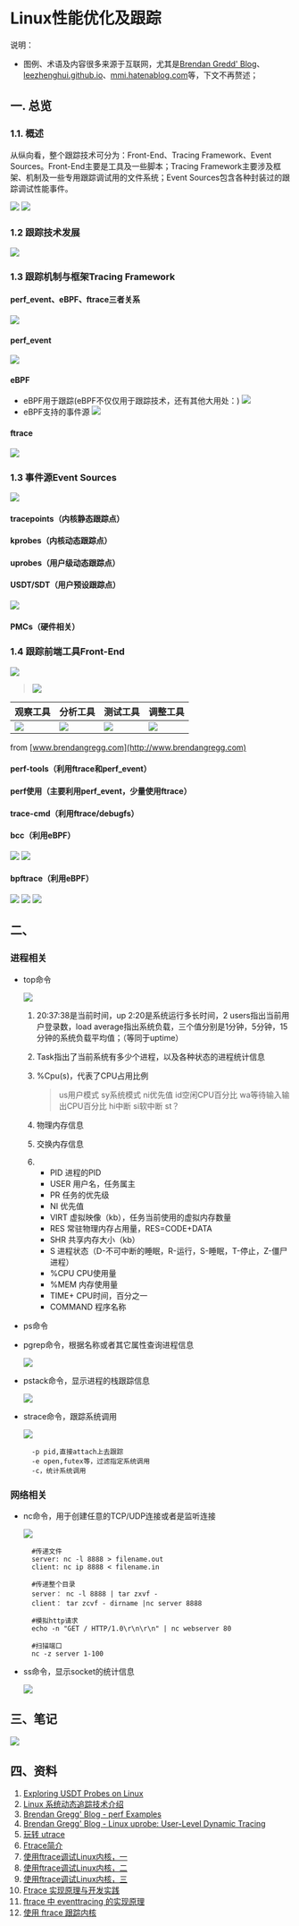 # Linux性能优化及跟踪 #
说明：
* 图例、术语及内容很多来源于互联网，尤其是[Brendan Gredd' Blog](http://www.brendangregg.com/)、[leezhenghui.github.io](https://leezhenghui.github.io)、[mmi.hatenablog.com](http://mmi.hatenablog.com)等，下文不再赘述；

## 一. 总览
### 1.1. 概述
	
从纵向看，整个跟踪技术可分为：Front-End、Tracing Framework、Event Sources。Front-End主要是工具及一些脚本；Tracing Framework主要涉及框架、机制及一些专用跟踪调试用的文件系统；Event Sources包含各种封装过的跟踪调试性能事件。

![](doc/perf/linux-tracing-tracing-overview.png)
![](doc/perf/linux-tracing-tracing-tech-stack.png)

### 1.2 跟踪技术发展
![](doc/perf/linux-tracing-timeline.png)

### 1.3 跟踪机制与框架Tracing Framework 
#### perf_event、eBPF、ftrace三者关系
![](doc/perf/perf-tools-components-architecture.png)

#### perf_event
![](doc/perf/linux-tracing-perf_event.png)

#### eBPF
* eBPF用于跟踪(eBPF不仅仅用于跟踪技术，还有其他大用处：)
![](doc/perf/linux-tracing-bpf-for-tracing.png)
* eBPF支持的事件源
![](doc/perf/linux_ebpf_support.png)

#### ftrace
![](doc/perf/linux-tracing-ftrace.png)

### 1.3 事件源Event Sources
![](doc/perf/perf_events_map.png)

#### tracepoints（内核静态跟踪点）

#### kprobes（内核动态跟踪点）

#### uprobes（用户级动态跟踪点）

#### USDT/SDT（用户预设跟踪点）
![](doc/perf/linux-tracing-usdt.png)

#### PMCs（硬件相关）

### 1.4 跟踪前端工具Front-End
![](doc/tracer.png)

> ![](doc/perf/linux_perf_tools_full.png)
> 
 观察工具|分析工具|测试工具|调整工具
 ---|---|---|---
 ![](doc/perf/linux_observability_tools.png)| ![](doc/perf/linux_static_tools.png) | ![](doc/perf/linux_benchmarking_tools.png) | ![](doc/perf/linux_tuning_tools.png)

 from [www.brendangregg.com](http://www.brendangregg.com)

 #### perf-tools（利用ftrace和perf_event）

 #### perf使用（主要利用perf_event，少量使用ftrace）

 #### trace-cmd（利用ftrace/debugfs）

 #### bcc（利用eBPF）
![](doc/perf/bcc_tracing_tools_early2019.png)
![](doc/perf/linux-tracing-bcc.png)

 #### bpftrace（利用eBPF）
 ![](doc/perf/bpftrace_tools_early2019.png)
 ![](doc/perf/bpftrace_internals_2018.png)
 ![](doc/perf/bpftrace_probes_2018.png)

## 二、
### 进程相关
- top命令
	
	![](doc/top.PNG)

	1. 20:37:38是当前时间，up 2:20是系统运行多长时间，2 users指出当前用户登录数，load average指出系统负载，三个值分别是1分钟，5分钟，15分钟的系统负载平均值；（等同于uptime）
	2. Task指出了当前系统有多少个进程，以及各种状态的进程统计信息
	3. %Cpu(s)，代表了CPU占用比例
	
		>us用户模式 sy系统模式 ni优先值 id空闲CPU百分比 wa等待输入输出CPU百分比 hi中断 si软中断 st？
	4. 物理内存信息
	5. 交换内存信息
	6. 
		- PID 进程的PID
		- USER 用户名，任务属主
		- PR 任务的优先级
		- NI 优先值
		- VIRT 虚拟映像（kb），任务当前使用的虚拟内存数量
		- RES 常驻物理内存占用量，RES=CODE+DATA
		- SHR 共享内存大小（kb）
		- S 进程状态（D-不可中断的睡眠，R-运行，S-睡眠，T-停止，Z-僵尸进程）
		- %CPU CPU使用量
		- %MEM 内存使用量
		- TIME+ CPU时间，百分之一
		- COMMAND 程序名称

- ps命令

- pgrep命令，根据名称或者其它属性查询进程信息
	
	![](doc/pgrep.PNG)

- pstack命令，显示进程的栈跟踪信息
	
	![](doc/pstack.PNG)

- strace命令，跟踪系统调用
	
	![](doc/strace.PNG)

	    -p pid,直接attach上去跟踪
	    -e open,futex等，过滤指定系统调用
	    -c，统计系统调用

### 网络相关
- nc命令，用于创建任意的TCP/UDP连接或者是监听连接
	
	![](doc/nc.PNG)
			
		#传递文件
		server: nc -l 8888 > filename.out
		client: nc ip 8888 < filename.in

		#传递整个目录
		server： nc -l 8888 | tar zxvf -
		client： tar zcvf - dirname |nc server 8888
				
		#模拟http请求
		echo -n "GET / HTTP/1.0\r\n\r\n" | nc webserver 80

		#扫描端口
		nc -z server 1-100

- ss命令，显示socket的统计信息

	![](doc/ss.PNG)

## 三、笔记

![](doc/perf/有关Linux性能优化.png)

## 四、资料
1. [Exploring USDT Probes on Linux](https://leezhenghui.github.io/linux/2019/03/05/exploring-usdt-on-linux.html)
1. [Linux 系统动态追踪技术介绍](https://blog.arstercz.com/introduction_to_linux_dynamic_tracing/)
1. [Brendan Gregg' Blog - perf Examples](http://www.brendangregg.com/perf.html#SoftwareEvents)
1. [Brendan Gregg' Blog - Linux uprobe: User-Level Dynamic Tracing](https://webrtc.org.cn/webrtc-tutorial-1-setup-signaling/)
1. [玩转 utrace](https://www.ibm.com/developerworks/cn/linux/l-cn-utrace/)
1. [Ftrace简介](http://www.ibm.com/developerworks/cn/linux/l-cn-ftrace/)
1. [使用ftrace调试Linux内核，一](http://www.ibm.com/developerworks/cn/linux/l-cn-ftrace1/)
1. [使用ftrace调试Linux内核，二](http://www.ibm.com/developerworks/cn/linux/l-cn-ftrace2/)
1. [使用ftrace调试Linux内核，三](http://www.ibm.com/developerworks/cn/linux/l-cn-ftrace3/)
1. [Ftrace 实现原理与开发实践](http://tinylab.org/ftrace-principle-and-practice/)
1. [ftrace 中 eventtracing 的实现原理](https://www.ibm.com/developerworks/cn/linux/1609_houp_ftrace/)
1. [使用 ftrace 跟踪内核](https://linux.cn/article-9838-1.html)